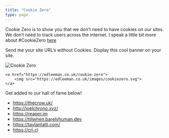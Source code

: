 ```yaml
---
title: "Cookie Zero"
type: page
---
```


Cookie Zero is to show you that we don’t need to have cookies on our sites. We don’t need to track users across the internet. I speak a little bit more about #CookieZero [here](https://edleeman.co.uk/posts/no-ads/)

Send me your site URL’s without Cookies. Display this cool banner on your site.

![Cookie Zero](/images/cookiezero.svg)

```
<a href="https://edleeman.co.uk/cookie-zero">
    <img src="https://edleeman.co.uk/images/cookiezero.svg">
</a>
```

Get added to our hall of fame below!

- https://thecrow.uk/
- http://joelchrono.xyz/
- https://reaper.im
- https://tillwhen.barelyhuman.dev
- https://taylantatli.com/
- https://cri.cl